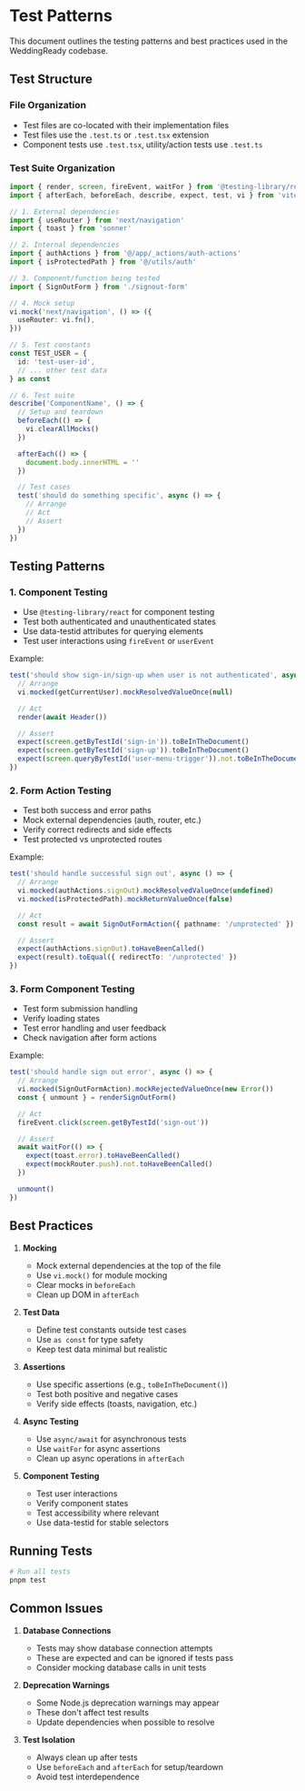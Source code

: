 # Test Patterns

This document outlines the testing patterns and best practices used in the WeddingReady codebase.

## Test Structure

### File Organization
- Test files are co-located with their implementation files
- Test files use the `.test.ts` or `.test.tsx` extension
- Component tests use `.test.tsx`, utility/action tests use `.test.ts`

### Test Suite Organization
```typescript
import { render, screen, fireEvent, waitFor } from '@testing-library/react'
import { afterEach, beforeEach, describe, expect, test, vi } from 'vitest'

// 1. External dependencies
import { useRouter } from 'next/navigation'
import { toast } from 'sonner'

// 2. Internal dependencies
import { authActions } from '@/app/_actions/auth-actions'
import { isProtectedPath } from '@/utils/auth'

// 3. Component/function being tested
import { SignOutForm } from './signout-form'

// 4. Mock setup
vi.mock('next/navigation', () => ({
  useRouter: vi.fn(),
}))

// 5. Test constants
const TEST_USER = {
  id: 'test-user-id',
  // ... other test data
} as const

// 6. Test suite
describe('ComponentName', () => {
  // Setup and teardown
  beforeEach(() => {
    vi.clearAllMocks()
  })

  afterEach(() => {
    document.body.innerHTML = ''
  })

  // Test cases
  test('should do something specific', async () => {
    // Arrange
    // Act
    // Assert
  })
})
```

## Testing Patterns

### 1. Component Testing
- Use `@testing-library/react` for component testing
- Test both authenticated and unauthenticated states
- Use data-testid attributes for querying elements
- Test user interactions using `fireEvent` or `userEvent`

Example:
```typescript
test('should show sign-in/sign-up when user is not authenticated', async () => {
  // Arrange
  vi.mocked(getCurrentUser).mockResolvedValueOnce(null)

  // Act
  render(await Header())

  // Assert
  expect(screen.getByTestId('sign-in')).toBeInTheDocument()
  expect(screen.getByTestId('sign-up')).toBeInTheDocument()
  expect(screen.queryByTestId('user-menu-trigger')).not.toBeInTheDocument()
})
```

### 2. Form Action Testing
- Test both success and error paths
- Mock external dependencies (auth, router, etc.)
- Verify correct redirects and side effects
- Test protected vs unprotected routes

Example:
```typescript
test('should handle successful sign out', async () => {
  // Arrange
  vi.mocked(authActions.signOut).mockResolvedValueOnce(undefined)
  vi.mocked(isProtectedPath).mockReturnValueOnce(false)

  // Act
  const result = await SignOutFormAction({ pathname: '/unprotected' })

  // Assert
  expect(authActions.signOut).toHaveBeenCalled()
  expect(result).toEqual({ redirectTo: '/unprotected' })
})
```

### 3. Form Component Testing
- Test form submission handling
- Verify loading states
- Test error handling and user feedback
- Check navigation after form actions

Example:
```typescript
test('should handle sign out error', async () => {
  // Arrange
  vi.mocked(SignOutFormAction).mockRejectedValueOnce(new Error())
  const { unmount } = renderSignOutForm()

  // Act
  fireEvent.click(screen.getByTestId('sign-out'))

  // Assert
  await waitFor(() => {
    expect(toast.error).toHaveBeenCalled()
    expect(mockRouter.push).not.toHaveBeenCalled()
  })

  unmount()
})
```

## Best Practices

1. **Mocking**
   - Mock external dependencies at the top of the file
   - Use `vi.mock()` for module mocking
   - Clear mocks in `beforeEach`
   - Clean up DOM in `afterEach`

2. **Test Data**
   - Define test constants outside test cases
   - Use `as const` for type safety
   - Keep test data minimal but realistic

3. **Assertions**
   - Use specific assertions (e.g., `toBeInTheDocument()`)
   - Test both positive and negative cases
   - Verify side effects (toasts, navigation, etc.)

4. **Async Testing**
   - Use `async/await` for asynchronous tests
   - Use `waitFor` for async assertions
   - Clean up async operations in `afterEach`

5. **Component Testing**
   - Test user interactions
   - Verify component states
   - Test accessibility where relevant
   - Use data-testid for stable selectors

## Running Tests

```bash
# Run all tests
pnpm test
```

## Common Issues

1. **Database Connections**
   - Tests may show database connection attempts
   - These are expected and can be ignored if tests pass
   - Consider mocking database calls in unit tests

2. **Deprecation Warnings**
   - Some Node.js deprecation warnings may appear
   - These don't affect test results
   - Update dependencies when possible to resolve

3. **Test Isolation**
   - Always clean up after tests
   - Use `beforeEach` and `afterEach` for setup/teardown
   - Avoid test interdependence 